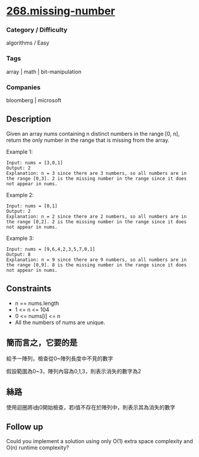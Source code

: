 # [268.missing-number](https://leetcode.com/problems/missing-number/)

### Category / Difficulty
algorithms / Easy

### Tags
array | math | bit-manipulation
	 		
### Companies
bloomberg | microsoft

## Description

Given an array nums containing n distinct numbers in the range [0, n], return the only number in the range that is missing from the array.

 

Example 1:
```
Input: nums = [3,0,1]
Output: 2
Explanation: n = 3 since there are 3 numbers, so all numbers are in the range [0,3]. 2 is the missing number in the range since it does not appear in nums.
```

Example 2:
```
Input: nums = [0,1]
Output: 2
Explanation: n = 2 since there are 2 numbers, so all numbers are in the range [0,2]. 2 is the missing number in the range since it does not appear in nums.
```

Example 3:
```
Input: nums = [9,6,4,2,3,5,7,0,1]
Output: 8
Explanation: n = 9 since there are 9 numbers, so all numbers are in the range [0,9]. 8 is the missing number in the range since it does not appear in nums.
```

## Constraints
- n == nums.length
- 1 <= n <= 104
- 0 <= nums[i] <= n
- All the numbers of nums are unique.

## 簡而言之，它要的是
給予一陣列，檢查從0~陣列長度中不見的數字

假設範圍為0~3，陣列內容為0,1,3，則表示消失的數字為2

## 絲路
使用迴圈將i由0開始檢查，若i值不存在於陣列中，則表示其為消失的數字

## Follow up
Could you implement a solution using only O(1) extra space complexity and O(n) runtime complexity?

